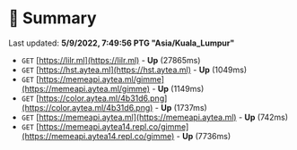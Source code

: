 # 📖 Summary
Last updated: **5/9/2022, 7:49:56 PTG "Asia/Kuala_Lumpur"**

- `GET` [https://lilr.ml](https://lilr.ml) - **Up** (27865ms)
- `GET` [https://hst.aytea.ml](https://hst.aytea.ml) - **Up** (1049ms)
- `GET` [https://memeapi.aytea.ml/gimme](https://memeapi.aytea.ml/gimme) - **Up** (1149ms)
- `GET` [https://color.aytea.ml/4b31d6.png](https://color.aytea.ml/4b31d6.png) - **Up** (1737ms)
- `GET` [https://memeapi.aytea.ml](https://memeapi.aytea.ml) - **Up** (742ms)
- `GET` [https://memeapi.aytea14.repl.co/gimme](https://memeapi.aytea14.repl.co/gimme) - **Up** (7736ms)
